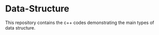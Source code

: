 # Data-Structure
This repository contains the c++ codes demonstrating the main types of data structure.
